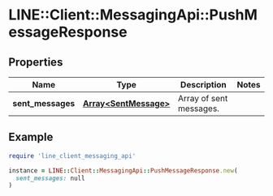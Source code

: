 # LINE::Client::MessagingApi::PushMessageResponse

## Properties

| Name | Type | Description | Notes |
| ---- | ---- | ----------- | ----- |
| **sent_messages** | [**Array&lt;SentMessage&gt;**](SentMessage.md) | Array of sent messages. |  |

## Example

```ruby
require 'line_client_messaging_api'

instance = LINE::Client::MessagingApi::PushMessageResponse.new(
  sent_messages: null
)
```


